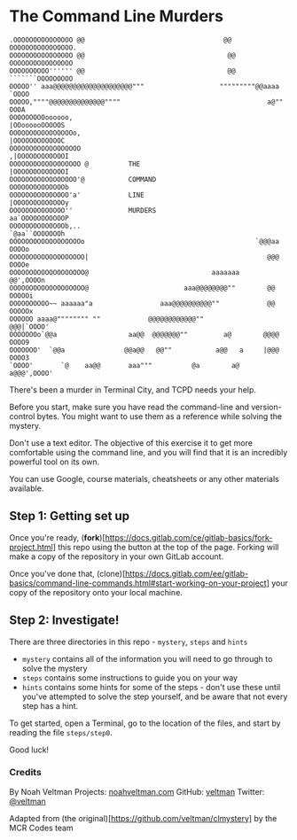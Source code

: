 The Command Line Murders
========================

	.OOOOOOOOOOOOOOO @@                                   @@ OOOOOOOOOOOOOOOO.
	OOOOOOOOOOOOOOOO @@                                    @@ OOOOOOOOOOOOOOOO
	OOOOOOOOOO'''''' @@                                    @@ ```````OOOOOOOOO
	OOOOO'' aaa@@@@@@@@@@@@@@@@@@@@"""                   """""""""@@aaaa `OOOO
	OOOOO,""""@@@@@@@@@@@@@@""""                                     a@"" OOOA
	OOOOOOOOOoooooo,                                            |OOoooooOOOOOS
	OOOOOOOOOOOOOOOOo,                                          |OOOOOOOOOOOOC
	OOOOOOOOOOOOOOOOOO                                         ,|OOOOOOOOOOOOI
	OOOOOOOOOOOOOOOOOO @          THE                          |OOOOOOOOOOOOOI
	OOOOOOOOOOOOOOOOO'@           COMMAND                      OOOOOOOOOOOOOOb
	OOOOOOOOOOOOOOO'a'            LINE                         |OOOOOOOOOOOOOy
	OOOOOOOOOOOOOO''              MURDERS                      aa`OOOOOOOOOOOP
	OOOOOOOOOOOOOOb,..                                          `@aa``OOOOOOOh
	OOOOOOOOOOOOOOOOOOo                                           `@@@aa OOOOo
	OOOOOOOOOOOOOOOOOOO|                                             @@@ OOOOe
	OOOOOOOOOOOOOOOOOOO@                               aaaaaaa       @@',OOOOn
	OOOOOOOOOOOOOOOOOOO@                        aaa@@@@@@@@""        @@ OOOOOi
	OOOOOOOOOO~~ aaaaaa"a                 aaa@@@@@@@@@@""            @@ OOOOOx
	OOOOOO aaaa@"""""""" ""            @@@@@@@@@@@@""               @@@|`OOOO'
	OOOOOOOo`@@a                  aa@@  @@@@@@@""         a@        @@@@ OOOO9
	OOOOOOO'  `@@a               @@a@@   @@""           a@@   a     |@@@ OOOO3
	`OOOO'       `@    aa@@       aaa"""          @a        a@     a@@@',OOOO'


There's been a murder in Terminal City, and TCPD needs your help.

Before you start, make sure you have read the command-line and version-control bytes. You might want to use them as a reference while solving the mystery.

Don't use a text editor. The objective of this exercise it to get more comfortable using the command line, and you will find that it is an incredibly powerful tool on its own.

You can use Google, course materials, cheatsheets or any other materials available.

## Step 1: Getting set up

Once you're ready, (**fork**)[https://docs.gitlab.com/ce/gitlab-basics/fork-project.html] this repo using the button at the top of the page. Forking will make a copy of the repository in your own GitLab account.

Once you've done that, (clone)[https://docs.gitlab.com/ee/gitlab-basics/command-line-commands.html#start-working-on-your-project] your copy of the repository onto your local machine.

## Step 2: Investigate!

There are three directories in this repo - `mystery`, `steps` and `hints`

- `mystery` contains all of the information you will need to go through to solve the mystery
- `steps` contains some instructions to guide you on your way
- `hints` contains some hints for some of the steps - don't use these until you've attempted to solve the step yourself, and be aware that not every step has a hint.

To get started, open a Terminal, go to the location of the files, and start by reading the file `steps/step0`.

Good luck!

### Credits

By Noah Veltman
Projects: [noahveltman.com](http://noahveltman.com)
GitHub: [veltman](https://github.com/veltman)
Twitter: [@veltman](https://twitter.com/veltman)

Adapted from (the original)[https://github.com/veltman/clmystery] by the MCR Codes team
